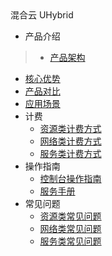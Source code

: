 <div class="sidebar_title icon__Uhybrid01"> 混合云 UHybrid</div>




* 产品介绍
>* [产品架构](compute/uhybrid/introduction/product_architecture)
  * [核心优势](compute/uhybrid/introduction/core_advantages)
  * [产品对比](compute/uhybrid/introduction/contrast)
  * [应用场景](compute/uhybrid/introduction/case)
* 计费
    * [资源类计费方式](compute/uhybrid/fees/resource_fees)
    * [网络类计费方式](compute/uhybrid/fees/network_fees)
    * [服务类计费方式](compute/uhybrid/fees/service_fees)
* 操作指南
    * [控制台操作指南](compute/uhybrid/operation_manual/console_om)
    * [服务手册](compute/uhybrid/operation_manual/service_om)
* 常见问题
    * [资源类常见问题](compute/uhybrid/q&a/resource_q&a)
    * [网络类常见问题](compute/uhybrid/q&a/network_q&a)
    * [服务类常见问题](compute/uhybrid/q&a/service_q&a)

